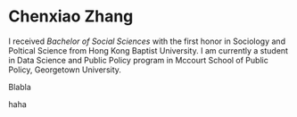 # Chenxiao Zhang

I received _Bachelor of Social Sciences_ with the first honor in Sociology and Poltical Science from Hong Kong Baptist University. I am currently a student in Data Science and 
Public Policy program in Mccourt School of Public Policy, Georgetown University. 

Blabla

haha
